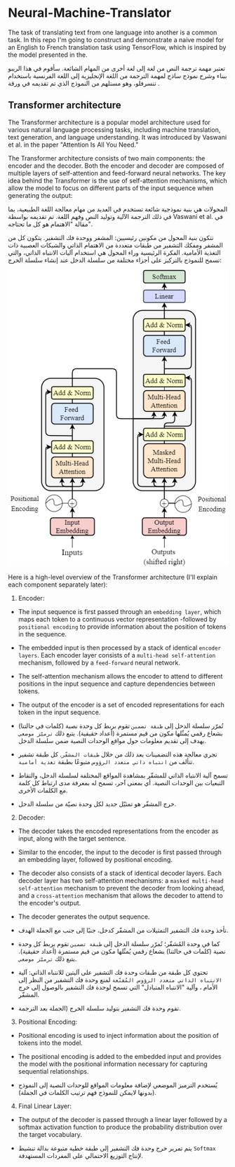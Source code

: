 # Neural-Machine-Translator
The task of translating text from one language into another is a common task. In this repo I'm going to construct and demonstrate a naive model for an English to French translation task using TensorFlow, which is inspired by the model presented in the.

تعتبر مهمة ترجمة النص من لغة إلى لغة أخرى من المهام الشائعة. سأقوم في هذا الريبو ببناء وشرح نموذج ساذج لمهمة الترجمة من اللغة الإنجليزية إلى اللغة الفرنسية باستخدام تنسرفلو، وهو مستلهم من النموذج الذي تم تقديمه في ورقة .

## Transformer architecture
The Transformer architecture is a popular model architecture used for various natural language processing tasks, including machine translation, text generation, and language understanding. It was introduced by Vaswani et al. in the paper "Attention Is All You Need."

The Transformer architecture consists of two main components: the encoder and the decoder. Both the encoder and decoder are composed of multiple layers of self-attention and feed-forward neural networks. The key idea behind the Transformer is the use of self-attention mechanisms, which allow the model to focus on different parts of the input sequence when generating the output:

المحولات هي بنية نموذجية شائعة تستخدم في العديد من مهام معالجة اللغة الطبيعية، بما في ذلك الترجمة الآلية وتوليد النص وفهم اللغة. تم تقديمه بواسطة Vaswani et al. في مقالة "الاهتمام هو كل ما تحتاجه".

تتكون بنية المحول من مكونين رئيسيين: المشفر ووحدة فك التشفير. يتكون كل من المشفر ومفكك التشفير من طبقات متعددة من الاهتمام الذاتي والشبكات العصبية ذات التغذية الأمامية. الفكرة الرئيسية وراء المحول هي استخدام آليات الانتباه الذاتي، والتي تسمح للنموذج بالتركيز على أجزاء مختلفة من سلسلة الدخل عند إنشاء سلسلة الخرج:


![Transformer architecture](imgs/transformer_arch.png "Transformer architecture")


Here is a high-level overview of the Transformer architecture (I'll explain each component separately later):

1. Encoder:
* The input sequence is first passed through an `embedding layer`, which maps each token to a continuous vector representation -followed by `positional encoding` to provide information about the position of tokens in the sequence.
* The embedded input is then processed by a stack of identical `encoder layers`. Each encoder layer consists of a `multi-head self-attention` mechanism, followed by a `feed-forward` neural network.
* The self-attention mechanism allows the encoder to attend to different positions in the input sequence and capture dependencies between tokens.
* The output of the encoder is a set of encoded representations for each token in the input sequence.


* تُمرّر سلسلة الدخل إلى `طبقة تضمين` تقوم بربط كل وحدة نصية (كلمات في حالتنا) بشعاع رقمي يُمثّلها مكون من قيم مستمرة (أعداد حقيقية). يتبع ذلك `ترميّز موضعي` يهدف إلى تقديم معلومات حول مواقع الوحدات النصية ضمن سلسلة الدخل.
* تجري معالجة هذه التضمينات بعد ذلك من خلال `طبقات المشفّر`. كل طبقة تشفير تتألف من `انتباه ذاتي متعدد الرؤوس` متبوعًا بطبقة `تغذية أمامية`.
* تسمح آلية الانتباه الذاتي للمشفّر بمشاهدة المواقع المختلفة لسلسلة الدخل، والتقاط التبعيات بين الوحدات النصية. أي بمعنى آحر، تسمح له بمعرفة مدى ارتباط كل كلمة مع الكلمات الأخرى.
* خرج المشفّر هو تمثيّل جديد لكل وحدة نصيّة من سلسلة الدخل.

2. Decoder:
* The decoder takes the encoded representations from the encoder as input, along with the target sentence.
* Similar to the encoder, the input to the decoder is first passed through an embedding layer, followed by positional encoding.
* The decoder also consists of a stack of identical decoder layers. Each decoder layer has two self-attention mechanisms: a `masked multi-head self-attention` mechanism to prevent the decoder from looking ahead, and a `cross-attention` mechanism that allows the decoder to attend to the encoder's output.
* The decoder generates the output sequence.


* تأخذ وحدة فك التشفير التمثيلات من المشفّر كدخل، جنبًا إلى جنب مع الجملة الهدف.
* كما في وحدة المُشفّر؛ تُمرّر سلسلة الدخل إلى `طبقة تضمين` تقوم بربط كل وحدة نصية (كلمات في حالتنا) بشعاع رقمي يُمثّلها مكون من قيم مستمرة (أعداد حقيقية). يتبع ذلك `ترميّز موضعي`.
* تحتوي كل طبقة من طبقات وحدة فك التشفير على آليتين للانتباه الذاتي: آلية `الانتباه الذاتي متعدد الرؤوس المُقنّعة` لمنع وحدة فك التشفير من النظر إلى الأمام ، وآلية "الانتباه المتبادل" التي تسمح لوحدة فك التشفير بالوصول إلى خرج المشفّر.
* تقوم وحدة فك التشفير بتوليد سلسلة الخرج (الجملة بعد الترجمة.


3. Positional Encoding:
* Positional encoding is used to inject information about the position of tokens into the model.
* The positional encoding is added to the embedded input and provides the model with the positional information necessary for capturing sequential relationships.


* يُستخدم الترميز الموضعي لإضافة معلومات المواقع للوحدات النصية إلى النموذج (بدونها لايمكن للنموذح فهم ترتيب الكلمات في الجملة).

4. Final Linear Layer:
* The output of the decoder is passed through a linear layer followed by a softmax activation function to produce the probability distribution over the target vocabulary.

* يتم تمرير خرج وحدة فك التشفير إلى طبقة خطية متبوعة بدالة تنشيط `Softmax` لإنتاج التوزيع الاحتمالي على المفردات المستهدفة.




